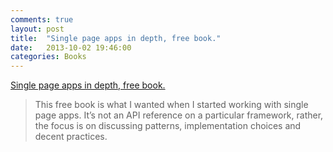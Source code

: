```yaml
---
comments: true
layout: post
title:  "Single page apps in depth, free book."
date:   2013-10-02 19:46:00
categories: Books
---
```

<a href='http://singlepageappbook.com/'>Single page apps in depth, free book.</a>

> This free book is what I wanted when I started working with single page apps. It’s not an API reference on a particular framework, rather, the focus is on discussing patterns, implementation choices and decent practices.